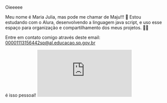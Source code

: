 Oieeeee

Meu nome é Maria Julia, mas pode me chamar de Maju!!! 🍦
Estou estudando com o Alura, desenvolvendo a linguagem java script, e uso esse espaço para organização e compartilhamento dos meus projetos. 👩‍💻

Entre em contato comigo através deste email: 00001113156442sp@al.educacao.sp.gov.br 

é isso pessoal! 
![](https://embed.pixiv.net/artwork.php?illust_id=115517824&mdate=1706322241)


